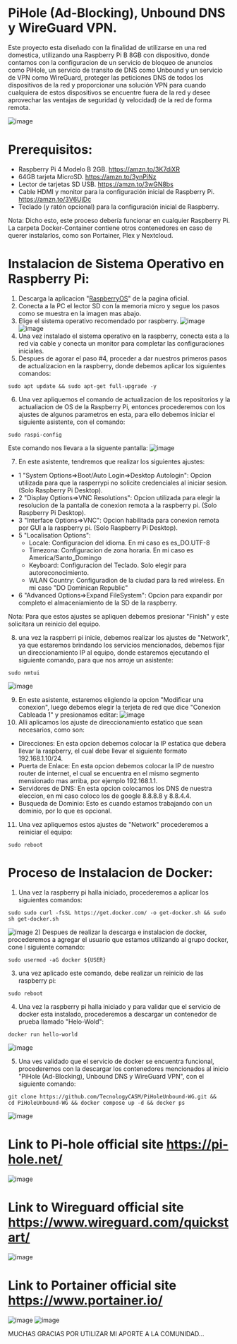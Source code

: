 # PiHole (Ad-Blocking), Unbound DNS y WireGuard VPN.
Este proyecto esta diseñado con la finalidad de utilizarse en una red domestica, utilizando una Raspberry Pi B 8GB con dispositivo, donde contamos con la configuracion de un servicio de bloqueo de anuncios como PiHole, un servicio de transito de DNS como Unbound y un servicio de VPN como WireGuard, proteger las peticiones DNS de todos los dispositivos de la red y proporcionar una solución VPN para cuando cualquiera de estos dispositivos se encuentre fuera de la red y desee aprovechar las ventajas de seguridad (y velocidad) de la red de forma remota.

![image](https://github.com/TecnologyCASM/PiHoleUnbound/assets/107158068/559e0e0e-a068-4243-ae4f-910319001b79)

# Prerequisitos:
* Raspberry Pi 4 Modelo B 2GB. https://amzn.to/3K7diXR
* 64GB tarjeta MicroSD. https://amzn.to/3ynPiNz
* Lector de tarjetas SD USB. https://amzn.to/3wGN8bs
* Cable HDMI y monitor para la configuración inicial de Raspberry Pi. https://amzn.to/3V6UjDc
* Teclado (y ratón opcional) para la configuración inicial de Raspberry.
  
Nota: Dicho esto, este proceso debería funcionar en cualquier Raspberry Pi. La carpeta Docker-Container contiene otros contenedores en caso de querer instalarlos, como son Portainer, Plex y Nextcloud.

# Instalacion de Sistema Operativo en Raspberry Pi:
1) Descarga la aplicacion "[RaspberryOS](https://www.raspberrypi.com/software/)" de la pagina oficial.
2) Conecta a la PC el lector SD con la memoria micro y segue los pasos como se muestra en la imagen mas abajo.
3) Elige el sistema operativo recomendado por raspberry.
![image](https://github.com/TecnologyCASM/PiHoleUnbound/assets/107158068/4173438b-eca6-497a-85d0-ec96bf698629)
![image](https://github.com/TecnologyCASM/PiHoleUnbound/assets/107158068/3a84ef2b-4204-4585-a62f-6c5adf6b9236)
5) Una vez instalado el sistema operativo en la raspberry, conecta esta a la red via cable y conecta un monitor para completar las configuraciones iniciales.
6) Despues de agorar el paso #4, proceder a dar nuestros primeros pasos de actualizacion en la raspberry, donde debemos aplicar los siguientes comandos:
```shell
sudo apt update && sudo apt-get full-upgrade -y
```
6) Una vez apliquemos el comando de actualizacion de los repositorios y la actualiacion de OS de la Raspberry Pi, entonces procederemos con los ajustes de algunos parametros en esta, para ello debemos iniciar el siguiente asistente, con el comando:
```shell
sudo raspi-config
```
Este comando nos llevara a la siguente pantalla:
![image](https://github.com/TecnologyCASM/PiHoleUnbound-WG/assets/107158068/c138d6d4-2f87-4468-bd1f-2c13102bac31)

7) En este asistente, tendremos que realizar los siguientes ajustes:
  *  1 "System Options=>Boot/Auto Login=>Desktop Autologin": Opcion utilizada para que la rasperrypi no solicite credenciales al iniciar sesion. (Solo Raspberry Pi Desktop).
  *  2 "Display Options=>VNC Resolutions": Opcion utilizada para elegir la resolucion de la pantalla de conexion remota a la raspberry pi. (Solo Raspberry Pi Desktop). 
  *  3 "Interface Options=>VNC": Opcion habilitada para conexion remota por GUI a la raspberry pi. (Solo Raspberry Pi Desktop).
  *  5 "Localisation Options":
      - Locale: Configuracion del idioma. En mi caso es es_DO.UTF-8
      - Timezona: Configuracion de zona horaria. En mi caso es America/Santo_Domingo
      - Keyboard: Configuracion del Teclado. Solo elegir para autoreconocimiento.
      - WLAN Country: Configuradion de la ciudad para la red wireless. En mi caso "DO Dominican Republic"
  *  6 "Advanced Options=>Expand FileSystem": Opcion para expandir por completo el almaceniamiento de la SD de la raspberry.

 Nota: Para que estos ajustes se apliquen debemos presionar "Finish" y este solicitara un reinicio del equipo.
 
8) una vez la raspberri pi inicie, debemos realizar los ajustes de "Network", ya que estaremos brindando los servicios mencionados, debemos fijar un direccionamiento IP al equipo, donde estaremos ejecutando el siguiente comando, para que nos arroje un asistente:
```shell
sudo nmtui
```
![image](https://github.com/TecnologyCASM/PiHoleUnbound-WG/assets/107158068/35b590d2-8eab-44af-9d5b-ab48f9270ff5)

9) En este asistente, estaremos eligiendo la opcion "Modificar una conexion", luego debemos elegir la terjeta de red que dice "Conexion Cableada 1" y presionamos editar:
![image](https://github.com/TecnologyCASM/PiHoleUnbound-WG/assets/107158068/cc2a65fd-be60-46c5-9aec-0b39bc97c184)
10) Alli aplicamos los ajuste de direccionamiento estatico que sean necesarios, como son:
  * Direcciones: En esta opcion debemos colocar la IP estatica que debera llevar la raspberry, el cual debe llevar el siguiente formato 192.168.1.10/24.
  * Puerta de Enlace: En esta opcion debemos colocar la IP de nuestro router de internet, el cual se encuentra en el mismo segmento mensionado mas arriba, por ejemplo 192.168.1.1.
  * Servidores de DNS: En esta opcion colocamos los DNS de nuestra eleccion, en mi caso coloco los de google 8.8.8.8 y 8.8.4.4.
  * Busqueda de Dominio: Esto es cuando estamos trabajando con un dominio, por lo que es opcional.
11)  Una vez apliquemos estos ajustes de "Network" procederemos a reiniciar el equipo:
```shell
sudo reboot
```
# Proceso de Instalacion de Docker: 
1) Una vez la raspberry pi halla iniciado, procederemos a aplicar los siguientes comandos:
```shell
sudo sudo curl -fsSL https://get.docker.com/ -o get-docker.sh && sudo sh get-docker.sh
```
![image](https://github.com/TecnologyCASM/PiHoleUnbound-WG/assets/107158068/31713a4b-a865-4850-beda-0032ba4bbfc2)
2) Despues de realizar la descarga e instalacion de docker, procederemos a agregar el usuario que estamos utilizando al grupo docker, cone l siguiente comando:
```shell
sudo usermod -aG docker ${USER}
```
3) una vez aplicado este comando, debe realizar un reinicio de las raspberry pi:
```shell
sudo reboot
```
4) Una vez la raspberry pi halla iniciado y para validar que el servicio de docker esta instalado, procederemos a descargar un contenedor de prueba llamado "Helo-Wold":
```shell
docker run hello-world
```
![image](https://github.com/TecnologyCASM/PiHoleUnbound-WG/assets/107158068/58f35f2b-9c35-4381-8186-8f37298e170a)

5) Una ves validado que el servicio de docker se encuentra funcional, procederemos con la descargar los contenedores mencionados al inicio "PiHole (Ad-Blocking), Unbound DNS y WireGuard VPN", con el siguiente comando:
```shell
git clone https://github.com/TecnologyCASM/PiHoleUnbound-WG.git &&
cd PiHoleUnbound-WG && docker compose up -d && docker ps
```
![image](https://github.com/TecnologyCASM/PiHoleUnbound-WG/assets/107158068/c2dd5b3e-fca3-453b-bb90-c5497e5c1c90)


# Link to Pi-hole official site https://pi-hole.net/
![image](https://github.com/TecnologyCASM/PiHoleUnbound-WG/assets/107158068/1a9a8316-1ae7-48ed-98c6-8d269191021f)

# Link to Wireguard official site https://www.wireguard.com/quickstart/
![image](https://github.com/TecnologyCASM/PiHoleUnbound/assets/107158068/abea8b26-16e6-4af6-92b3-8a8d9f24ba02)

# Link to Portainer official site https://www.portainer.io/
![image](https://github.com/TecnologyCASM/PiHoleUnbound-WG/assets/107158068/dc9c6986-a497-49c6-a1f5-05eeb92cb2de)
![image](https://github.com/TecnologyCASM/PiHoleUnbound-WG/assets/107158068/e13320c2-c33e-4622-9c80-adff18ed2103)

MUCHAS GRACIAS POR UTILIZAR MI APORTE A LA COMUNIDAD...
